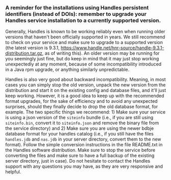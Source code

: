 ### A reminder for the installations using Handles persistent identifiers (instead of DOIs): remember to upgrade your Handles service installation to a currently supported version.

Generally, Handles is known to be working reliably even when running older versions that haven't been officially supported in years. We still recommend to check on your service and make sure to upgrade to a supported version (the latest version is 9.3.1, https://www.handle.net/hnr-source/handle-9.3.1-distribution.tar.gz, as of writing this). An older version may be running for you seemingly just fine, but do keep in mind that it may just stop working unexpectedly at any moment, because of some incompatibility introduced in a Java rpm upgrade, or anything similarly unpredictable.

Handles is also very good about backward incompatibility. Meaning, in most cases you can simply stop the old version, unpack the new version from the distribution and start it on the existing config and database files, and it'll just keep working. However, it is a good idea to keep up with the recommended format upgrades, for the sake of efficiency and to avoid any unexpected surprises, should they finally decide to drop the old database format, for example. The two specific things we recommend: 1) Make sure your service is using a json version of the `siteinfo` bundle (i.e., if you are still using `siteinfo.bin`, convert it to `siteinfo.json` and remove the binary file from the service directory) and 2) Make sure you are using the newer bdbje database format for your handles catalog (i.e., if you still have the files `handles.jdb` and `nas.jdb` in your server directory, convert them to the new format). Follow the simple conversion instructions in the file README.txt in the Handles software distribution. Make sure to stop the service before converting the files and make sure to have a full backup of the existing server directory, just in case). Do not hesitate to contact the Handles support with any questions you may have, as they are very responsive and helpful.



